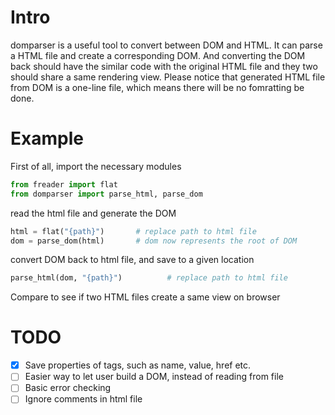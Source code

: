 # Intro
domparser is a useful tool to convert between DOM and HTML. It can parse a HTML file and create a corresponding DOM. And converting the DOM back should have the similar code with the original HTML file and they two should share a same rendering view. Please notice that generated HTML file from DOM is a one-line file, which means there will be no fomratting be done.


# Example
First of all, import the necessary modules
```python
from freader import flat
from domparser import parse_html, parse_dom
```
read the html file and generate the DOM
```python
html = flat("{path}")       # replace path to html file
dom = parse_dom(html)       # dom now represents the root of DOM
```
convert DOM back to html file, and save to a given location
```python
parse_html(dom, "{path}")          # replace path to html file
```
Compare to see if two HTML files create a same view on browser


# TODO
- [x] Save properties of tags, such as name, value, href etc.
- [ ] Easier way to let user build a DOM, instead of reading from file
- [ ] Basic error checking
- [ ] Ignore comments in html file